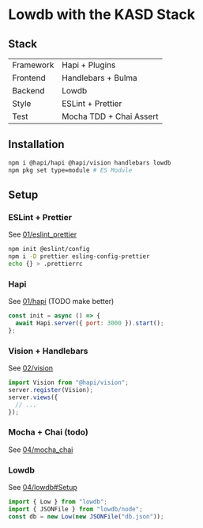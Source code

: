 # Lowdb with the KASD Stack

## Stack

|           |                         |
| --------- | ----------------------- |
| Framework | Hapi + Plugins          |
| Frontend  | Handlebars + Bulma      |
| Backend   | Lowdb                   |
| Style     | ESLint + Prettier       |
| Test      | Mocha TDD + Chai Assert |

## Installation

```sh
npm i @hapi/hapi @hapi/vision handlebars lowdb
npm pkg set type=module # ES Module
```

## Setup

### ESLint + Prettier

See [01/eslint_prettier](../../01/eslint_prettier/README.md)

```sh
npm init @eslint/config
npm i -D prettier esling-config-prettier
echo {} > .prettierrc
```

### Hapi

See [01/hapi](../../01/hapi/README.md) (TODO make better)

```js
const init = async () => {
  await Hapi.server({ port: 3000 }).start();
};
```

### Vision + Handlebars

See [02/vision](../../02/vision/README.md)

```js
import Vision from "@hapi/vision";
server.register(Vision);
server.views({
  // ...
});
```

### Mocha + Chai (todo)

See [04/mocha_chai](../../04/mocha_chai/README.md)

### Lowdb

See [04/lowdb#Setup](../../04/lowdb/README.md#setup)

```js
import { Low } from "lowdb";
import { JSONFile } from "lowdb/node";
const db = new Low(new JSONFile("db.json"));
```
